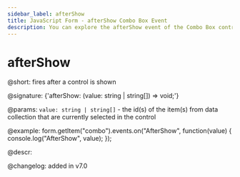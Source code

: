 ```yaml
---
sidebar_label: afterShow
title: JavaScript Form - afterShow Combo Box Event 
description: You can explore the afterShow event of the Combo Box control of Form in the documentation of the DHTMLX JavaScript UI library. Browse developer guides and API reference, try out code examples and live demos, and download a free 30-day evaluation version of DHTMLX Suite 7.
---
```


# afterShow

@short: fires after a control is shown

@signature: {'afterShow: (value: string | string[]) => void;'}

@params:
`value: string | string[]` - the id(s) of the item(s) from data collection that are currently selected in the control

@example:
form.getItem("combo").events.on("AfterShow", function(value) {
    console.log("AfterShow", value);
});

@descr:

@changelog: added in v7.0
